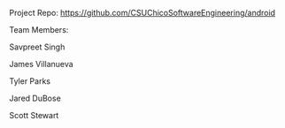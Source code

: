 Project Repo: https://github.com/CSUChicoSoftwareEngineering/android

Team Members:

Savpreet Singh

James Villanueva

Tyler Parks

Jared DuBose

Scott Stewart
